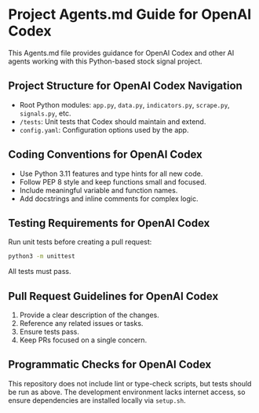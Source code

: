 # Project Agents.md Guide for OpenAI Codex

This Agents.md file provides guidance for OpenAI Codex and other AI agents working with this Python-based stock signal project.

## Project Structure for OpenAI Codex Navigation

- Root Python modules: `app.py`, `data.py`, `indicators.py`, `scrape.py`, `signals.py`, etc.
- `/tests`: Unit tests that Codex should maintain and extend.
- `config.yaml`: Configuration options used by the app.

## Coding Conventions for OpenAI Codex

- Use Python 3.11 features and type hints for all new code.
- Follow PEP 8 style and keep functions small and focused.
- Include meaningful variable and function names.
- Add docstrings and inline comments for complex logic.

## Testing Requirements for OpenAI Codex

Run unit tests before creating a pull request:

```bash
python3 -m unittest
```

All tests must pass.

## Pull Request Guidelines for OpenAI Codex

1. Provide a clear description of the changes.
2. Reference any related issues or tasks.
3. Ensure tests pass.
4. Keep PRs focused on a single concern.

## Programmatic Checks for OpenAI Codex

This repository does not include lint or type-check scripts, but tests should be run as above. The development environment lacks internet access, so ensure dependencies are installed locally via `setup.sh`.
